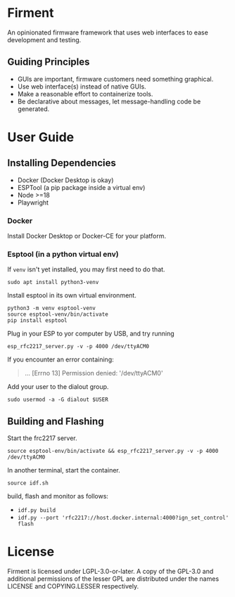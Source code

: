 # Firment
An opinionated firmware framework that uses web interfaces to ease development and testing.

## Guiding Principles
- GUIs are important, firmware customers need something graphical.
- Use web interface(s) instead of native GUIs.
- Make a reasonable effort to containerize tools.
- Be declarative about messages, let message-handling code be generated.

# User Guide
## Installing Dependencies
- Docker (Docker Desktop is okay)
- ESPTool (a pip package inside a virtual env)
- Node >=18
- Playwright

### Docker
Install Docker Desktop or Docker-CE for your platform.

### Esptool (in a python virtual env)
If `venv` isn't yet installed, you may first need to do that.

```
sudo apt install python3-venv
```

Install esptool in its own virtual environment.
```
python3 -m venv esptool-venv
source esptool-venv/bin/activate
pip install esptool
```
Plug in your ESP to yor computer by USB, and try running
```
esp_rfc2217_server.py -v -p 4000 /dev/ttyACM0
```
If you encounter an error containing:
>... [Errno 13] Permission denied: '/dev/ttyACM0'

Add your user to the dialout group.
```
sudo usermod -a -G dialout $USER
```
## Building and Flashing
Start the frc2217 server.
```
source esptool-env/bin/activate && esp_rfc2217_server.py -v -p 4000 /dev/ttyACM0
```
In another terminal, start the container.
```
source idf.sh
```
build, flash and monitor as follows:
- `idf.py build`
- `idf.py --port 'rfc2217://host.docker.internal:4000?ign_set_control' flash`

# License
Firment is licensed under LGPL-3.0-or-later.  A copy of the GPL-3.0 and additional permissions of the lesser GPL are distributed under the names LICENSE and COPYING.LESSER respectively.
